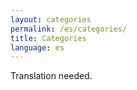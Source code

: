 ```yaml
---
layout: categories
permalink: /es/categories/
title: Categories
language: es
---
```


Translation needed.
